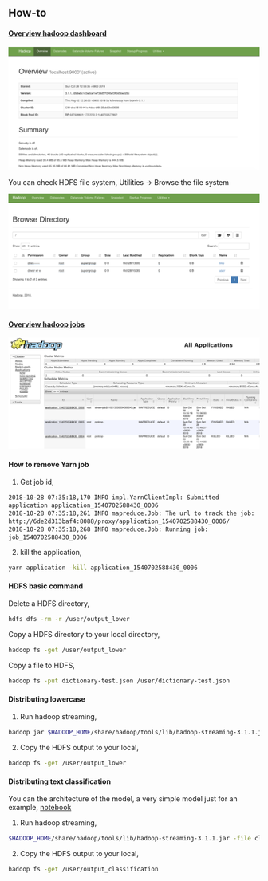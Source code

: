 ## How-to

#### [Overview hadoop dashboard](http://localhost:9870)

![alt text](printscreen/2.png)

You can check HDFS file system, Utilities -> Browse the file system

![alt text](printscreen/3.png)

#### [Overview hadoop jobs](http://localhost:8088/cluster)

![alt text](printscreen/1.png)

#### How to remove Yarn job

1. Get job id,
```text
2018-10-28 07:35:18,170 INFO impl.YarnClientImpl: Submitted application application_1540702588430_0006
2018-10-28 07:35:18,261 INFO mapreduce.Job: The url to track the job: http://6de2d313baf4:8088/proxy/application_1540702588430_0006/
2018-10-28 07:35:18,268 INFO mapreduce.Job: Running job: job_1540702588430_0006
```

2. kill the application,
```bash
yarn application -kill application_1540702588430_0006
```

#### HDFS basic command

Delete a HDFS directory,
```bash
hdfs dfs -rm -r /user/output_lower
```

Copy a HDFS directory to your local directory,
```bash
hadoop fs -get /user/output_lower
```

Copy a file to HDFS,
```bash
hadoop fs -put dictionary-test.json /user/dictionary-test.json
```

#### Distributing lowercase

1. Run hadoop streaming,
```bash
hadoop jar $HADOOP_HOME/share/hadoop/tools/lib/hadoop-streaming-3.1.1.jar -file lowercase.py -mapper lowercase.py -file reducer.py -reducer reducer.py -input /user/input_text/* -output /user/output_lower
```

2. Copy the HDFS output to your local,
```bash
hadoop fs -get /user/output_lower
```

#### Distributing text classification

You can the architecture of the model, a very simple model just for an example, [notebook](freeze-model.ipynb)

1. Run hadoop streaming,
```bash
$HADOOP_HOME/share/hadoop/tools/lib/hadoop-streaming-3.1.1.jar -file classification.py -file dictionary-test.json -file frozen_model.pb -mapper classification.py -file reducer.py -reducer reducer.py -input /user/input_text/* -output /user/output_classification
```

2. Copy the HDFS output to your local,
```bash
hadoop fs -get /user/output_classification
```
